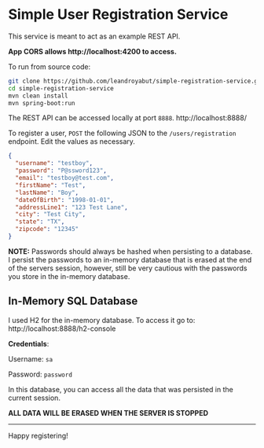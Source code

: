 # Simple User Registration Service

This service is meant to act as an example REST API.

**App CORS allows http://localhost:4200 to access.**

To run from source code:
```bash
git clone https://github.com/leandroyabut/simple-registration-service.git
cd simple-registration-service
mvn clean install
mvn spring-boot:run
```

The REST API can be accessed locally at port `8888`.
http://localhost:8888/

To register a user, `POST` the following JSON to the `/users/registration` endpoint. Edit the values as necessary.

```json
{
  "username": "testboy",
  "password": "P@ssword123",
  "email": "testboy@test.com",
  "firstName": "Test",
  "lastName": "Boy",
  "dateOfBirth": "1998-01-01",
  "addressLine1": "123 Test Lane",
  "city": "Test City",
  "state": "TX",
  "zipcode": "12345"
}
```

__NOTE:__ Passwords should always be hashed when persisting to a database. I persist the passwords to an in-memory database that is erased at the end of the servers session, however, still be very cautious with the passwords you store in the in-memory database.

## In-Memory SQL Database
I used H2 for the in-memory database. To access it go to:
http://localhost:8888/h2-console

__Credentials__:

Username: `sa`

Password: `password`

In this database, you can access all the data that was persisted in the current session.

**ALL DATA WILL BE ERASED WHEN THE SERVER IS STOPPED**

----------------------------------------------------------

Happy registering!